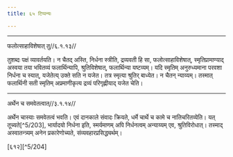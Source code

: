 ```yaml
---
title: ६५ टिप्पन्यः

---
```


[^5/202]: Manu

____________________________________________


फलोत्साहाविशेषात् तु//६.१.१३//

तुशब्दः पक्षं व्यावर्तयति। न चैतद् अस्ति, निर्धना स्त्रीति, द्रव्यवती हि सा, फलोत्साहाविशेषात्, स्मृतिप्रामाण्याद् अस्वया तया भवितव्यं फलार्थिन्यापि, श्रुतिविशेषात्, फलार्थिन्या यष्टव्यम्। यदि स्मृतिम् अनुरुध्यमाना परवशा निर्धना च स्यात्, यजेतेत्य् उक्ते सति न यजेत। तत्र स्मृत्या श्रुतिर् बाध्येत। न चैतन् न्याय्यम्। तस्मात् फलार्थिनी सती स्मृतिम् अप्रमाणीकृत्य द्रव्यं परिगृह्णीयाद् यजेत चेति।


____________________________________________


अर्थेन च समवेतत्वात्//३.१.१४//

अर्थेन चास्याः समवेतत्वं भवति। एवं दानकाले संवादः क्रियते, धर्मे चार्थे च कामे च नातिचरितव्येति। यत् तूच्यते[^5/203], भार्यादयो निर्धना इति, स्मर्यमाणम् अपि निर्धनत्वम् अन्याय्यम् एव, श्रुतिविरोधात्। तस्माद् अस्वातन्त्र्यम् अनेन प्रकारेणोच्यते, संव्यवहारप्रसिद्ध्यर्थम्।

[६१२][^5/204]
